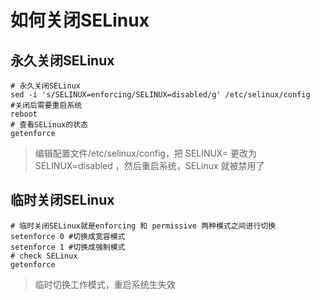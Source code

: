 # 如何关闭SELinux
## 永久关闭SELinux
```shell script
# 永久关闭SELinux
sed -i 's/SELINUX=enforcing/SELINUX=disabled/g' /etc/selinux/config
#关闭后需要重启系统
reboot
# 查看SELinux的状态
getenforce
```
> 编辑配置文件/etc/selinux/config，把 SELINUX= 更改为 SELINUX=disabled ，然后重启系统，SELinux 就被禁用了

## 临时关闭SELinux
```shell script
# 临时关闭SELinux就是enforcing 和 permissive 两种模式之间进行切换
setenforce 0 #切换成宽容模式
setenforce 1 #切换成强制模式
# check SELinux
getenforce
```
> 临时切换工作模式，重启系统生失效
